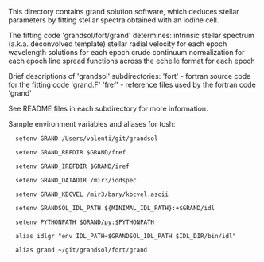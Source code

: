 This directory contains grand solution software, which deduces stellar
parameters by fitting stellar spectra obtained with an iodine cell.

The fitting code 'grandsol/fort/grand' determines:
  intrinsic stellar spectrum (a.k.a. deconvolved template)
  stellar radial velocity for each epoch
  wavelength solutions for each epoch
  crude continuum normalization for each epoch
  line spread functions across the echelle format for each epoch

Brief descriptions of 'grandsol' subdirectories:
  'fort' - fortran source code for the fitting code 'grand.F'
  'fref' - reference files used by the fortran code 'grand'

See README files in each subdirectory for more information.

Sample environment variables and aliases for tcsh:

```
  setenv GRAND /Users/valenti/git/grandsol

  setenv GRAND_REFDIR $GRAND/fref

  setenv GRAND_IREFDIR $GRAND/iref
    
  setenv GRAND_DATADIR /mir3/iodspec
  
  setenv GRAND_KBCVEL /mir3/bary/kbcvel.ascii

  setenv GRANDSOL_IDL_PATH ${MINIMAL_IDL_PATH}:+$GRAND/idl

  setenv PYTHONPATH $GRAND/py:$PYTHONPATH  

  alias idlgr "env IDL_PATH=$GRANDSOL_IDL_PATH $IDL_DIR/bin/idl"

  alias grand ~/git/grandsol/fort/grand
```

